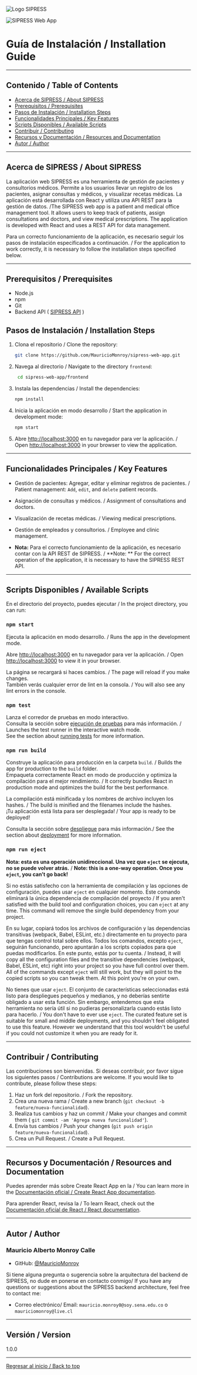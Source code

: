 ![Logo SIPRESS](../frontend/src/assets/images/sipress-logo.png)

![SIPRESS Web App](https://img.shields.io/badge/SIPRESS-Web%20App-blue)

# Guía de Instalación / Installation Guide

___

## Contenido / Table of Contents

- [Acerca de SIPRESS / About SIPRESS](#acerca-de-sipress--about-sipress)
- [Prerequisitos / Prerequisites](#prerequisitos--prerequisites)
- [Pasos de Instalación / Installation Steps](#pasos-de-instalación--installation-steps)
- [Funcionalidades Principales / Key Features](#funcionalidades-principales--key-features)
- [Scripts Disponibles / Available Scripts](#scripts-disponibles--available-scripts)
- [Contribuir / Contributing](#contribuir--contributing)
- [Recursos y Documentación / Resources and Documentation](#recursos-y-documentación--resources-and-documentation)
- [Autor / Author](#autor--author)

---

## Acerca de SIPRESS / About SIPRESS

La aplicación web SIPRESS es una herramienta de gestión de pacientes y consultorios médicos. Permite a los usuarios
llevar un registro de los pacientes, asignar consultas y médicos, y visualizar recetas médicas. La aplicación está
desarrollada con React y utiliza una API REST para la gestión de datos. /The SIPRESS web app is a patient and medical
office management tool. It allows users to keep track of patients, assign consultations and doctors, and view medical
prescriptions. The application is developed with React and uses a REST API for data management.

Para un correcto funcionamiento de la aplicación, es necesario seguir los pasos de instalación especificados a
continuación. / For the application to work correctly, it is necessary to follow the installation steps specified below.

---

## Prerequisitos / Prerequisites

- Node.js
- npm
- Git
- Backend API ( [SIPRESS API](https://github.com/MauricioMonroy/sipress-web-app/tree/main/backend) )

## Pasos de Instalación / Installation Steps

1. Clona el repositorio / Clone the repository:
   ```bash
   git clone https://github.com/MauricioMonroy/sipress-web-app.git
    ```
2. Navega al directorio / Navigate to the directory `frontend`:
   ```bash
    cd sipress-web-app/frontend
    ```
3. Instala las dependencias / Install the dependencies:
    ```bash
    npm install
    ```
4. Inicia la aplicación en modo desarrollo / Start the application in development mode:
    ```bash
    npm start
    ```
5. Abre [http://localhost:3000](http://localhost:3000) en tu navegador para ver la aplicación. / Open
   [http://localhost:3000](http://localhost:3000) in your browser to view the application.

---

## Funcionalidades Principales / Key Features

- Gestión de pacientes: Agregar, editar y eliminar registros de pacientes. / Patient management: `Add`, `edit`, and
  `delete`
  patient records.
- Asignación de consultas y médicos. / Assignment of consultations and doctors.
- Visualización de recetas médicas. / Viewing medical prescriptions.
- Gestión de empleados y consultorios. / Employee and clinic management.

- **Nota:** Para el correcto funcionamiento de la aplicación, es necesario contar con la API REST de SIPRESS. / **Note:
  **
  For the correct operation of the application, it is necessary to have the SIPRESS REST API.

---

## Scripts Disponibles / Available Scripts

En el directorio del proyecto, puedes ejecutar / In the project directory, you can run:

### `npm start`

Ejecuta la aplicación en modo desarrollo. / Runs the app in the development mode.

Abre [http://localhost:3000](http://localhost:3000) en tu navegador para ver la aplicación. /
Open [http://localhost:3000](http://localhost:3000) to view it in your browser.

La página se recargará si haces cambios. / The page will reload if you make changes.\
También verás cualquier error de lint en la consola. / You will also see any lint errors in the console.

### `npm test`

Lanza el corredor de pruebas en modo interactivo.\
Consulta la sección sobre [ejecución de pruebas](https://facebook.github.io/create-react-app/docs/running-tests) para
más información. / Launches the test runner in the interactive watch mode.\
See the section about [running tests](https://facebook.github.io/create-react-app/docs/running-tests) for more
information.

### `npm run build`

Construye la aplicación para producción en la carpeta `build`. / Builds the app for production to the `build` folder.\
Empaqueta correctamente React en modo de producción y optimiza la compilación para el mejor rendimiento. / It correctly
bundles React in production mode and optimizes the build for the best performance.

La compilación está minificada y los nombres de archivo incluyen los hashes. /
The build is minified and the filenames include the hashes.\
¡Tu aplicación está lista para ser desplegada! /
Your app is ready to be deployed!

Consulta la sección sobre [despliegue](https://facebook.github.io/create-react-app/docs/deployment) para más
información./
See the section about [deployment](https://facebook.github.io/create-react-app/docs/deployment) for more information.

### `npm run eject`

**Nota: esta es una operación unidireccional. Una vez que `eject` se ejecuta, no se puede volver atrás.** /
**Note: this is a one-way operation. Once you `eject`, you can’t go back!**

Si no estás satisfecho con la herramienta de compilación y las opciones de configuración, puedes usar `eject` en
cualquier momento. Este comando eliminará la única dependencia de compilación del proyecto /
If you aren't satisfied with the build tool and configuration choices, you can `eject` at any time. This command will
remove the single build dependency from your project.

En su lugar, copiará todos los archivos de configuración y las dependencias transitivas (webpack, Babel, ESLint, etc.)
directamente en tu proyecto para que tengas control total sobre ellos. Todos los comandos, excepto `eject`, seguirán
funcionando, pero apuntarán a los scripts copiados para que puedas modificarlos. En este punto, estás por tu cuenta.
/ Instead, it will copy all the configuration files and the transitive dependencies (webpack, Babel, ESLint, etc) right
into your project so you have full control over them. All of the commands except `eject` will still work, but they will
point to the copied scripts so you can tweak them. At this point you're on your own.

No tienes que usar `eject`. El conjunto de características seleccionadas está listo para despliegues pequeños y
medianos, y no deberías sentirte obligado a usar esta función. Sin embargo, entendemos que esta herramienta no sería
útil si no pudieras personalizarla cuando estás listo para hacerlo. / You don't have to ever use `eject`. The curated
feature set is suitable for small and middle deployments, and you
shouldn't feel obligated to use this feature. However we understand that this tool wouldn't be useful if you could not
customize it when you are ready for it.

---

## Contribuir / Contributing

Las contribuciones son bienvenidas. Si deseas contribuir, por favor sigue los siguientes pasos / Contributions are
welcome. If you would like to contribute, please follow these steps:

1. Haz un fork del repositorio. / Fork the repository.
2. Crea una nueva rama / Create a new branch (`git checkout -b feature/nueva-funcionalidad`).
3. Realiza tus cambios y haz un commit / Make your changes and commit them (
   `git commit -am 'Agrega nueva funcionalidad'`).
4. Envía tus cambios / Push your changes (`git push origin feature/nueva-funcionalidad`).
5. Crea un Pull Request. / Create a Pull Request.

---

## Recursos y Documentación / Resources and Documentation

Puedes aprender más sobre Create React App en la / You can learn more in
the [Documentación oficial / Create React App documentation](https://facebook.github.io/create-react-app/docs/getting-started).

Para aprender React, revisa la / To learn React, check out
the [Documentación oficial de React / React documentation](https://reactjs.org/).

---

## Autor / Author

### Mauricio Alberto Monroy Calle

- GitHub: [@MauricioMonroy](https://github.com/MauricioMonroy)

Si tiene alguna pregunta o sugerencia sobre la arquitectura del backend de SIPRESS, no dude en ponerse en contacto
conmigo/ If you have any questions or suggestions about the SIPRESS backend architecture, feel free to contact me:

- Correo electrónico/ Email: `mauricio.monroy0@soy.sena.edu.co` o `mauriciomonroy@live.cl`

---

## Versión / Version

1.0.0

---

[Regresar al inicio / Back to top](#guía-de-instalación--installation-guide)
```